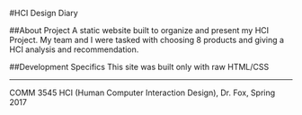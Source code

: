 #HCI Design Diary

##About Project
A static website built to organize and present my HCI Project. My team and I were tasked with choosing 8 products and giving a HCI analysis and recommendation. 

##Development Specifics
This site was built only with raw HTML/CSS

-----
COMM 3545 HCI (Human Computer Interaction Design), Dr. Fox, Spring 2017

